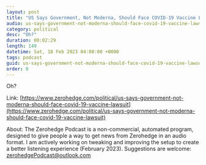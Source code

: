 ```yaml
---
layout: post
title: "US Says Government, Not Moderna, Should Face COVID-19 Vaccine Lawsuit"
audio: us-says-government-not-moderna-should-face-covid-19-vaccine-lawsuit-0
category: political
desc: "Oh?"
duration: 00:02:29
length: 149
datetime: Sat, 18 Feb 2023 04:00:00 +0000
tags: podcast
guid: us-says-government-not-moderna-should-face-covid-19-vaccine-lawsuit-0
order: 0
---
```

Oh?

Link: [https://www.zerohedge.com/political/us-says-government-not-moderna-should-face-covid-19-vaccine-lawsuit](https://www.zerohedge.com/political/us-says-government-not-moderna-should-face-covid-19-vaccine-lawsuit)

About: The Zerohedge Podcast is a non-commercial, automated program, designed to give people a way to get news from Zerohedge in an audio format.  I am actively working on tweaking and improving the setup to create a better listening experience (February 2023).  Suggestions are welcome: [zerohedgePodcast@outlook.com](mailto:zerohedgePodcast@outlook.com)